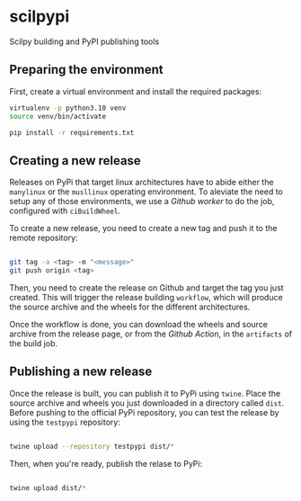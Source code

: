 # scilpypi

Scilpy building and PyPI publishing tools

## Preparing the environment

First, create a virtual environment and install the required packages:

```bash
virtualenv -p python3.10 venv
source venv/bin/activate

pip install -r requirements.txt
```

## Creating a new release

Releases on PyPi that target linux architectures have to abide either the `manylinux`
or the `musllinux` operating environment. To aleviate the need to setup any of those 
environments, we use a *Github worker* to do the job, configured with `ciBuildWheel`.

To create a new release, you need to create a new tag and push it to the remote repository:

```bash

git tag -a <tag> -m "<message>"
git push origin <tag>
```

Then, you need to create the release on Github and target the tag you just created. This 
will trigger the release building `workflow`, which will produce the source archive and 
the wheels for the different architectures.

Once the workflow is done, you can download the wheels and source archive from the
release page, or from the *Github Action*, in the `artifacts` of the build job.

## Publishing a new release

Once the release is built, you can publish it to PyPi using `twine`. Place the source 
archive and wheels you just downloaded in a directory called `dist`. Before pushing to 
the official PyPi repository, you can test the release by using the `testpypi` repository:

```bash

twine upload --repository testpypi dist/*
```

Then, when you're ready, publish the relase to PyPi:

```bash

twine upload dist/*
```
